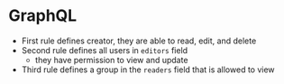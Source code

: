 # GraphQL

- First rule defines creator, they are able to read, edit, and delete
- Second rule defines all users in `editors` field
    - they have permission to view and update
- Third rule defines a group in the `readers` field that is allowed to view


